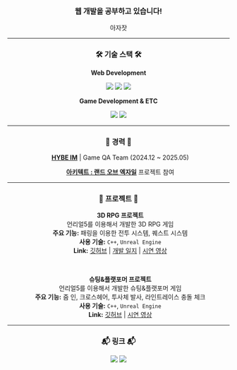 <div align="center">

<h3>웹 개발을 공부하고 있습니다!</h3>
<p>아자잣</p>

---

### 🛠️ 기술 스택 🛠️

<p><strong>Web Development</strong></p>
<img src="https://img.shields.io/badge/JavaScript-F7DF1E?style=for-the-badge&logo=javascript&logoColor=black"/>
<img src="https://img.shields.io/badge/TypeScript-007ACC?style=for-the-badge&logo=typescript&logoColor=white"/>
<img src="https://img.shields.io/badge/React-61DAFB?style=for-the-badge&logo=react&logoColor=black"/>
<p><strong>Game Development & ETC</strong></p>
<img src="https://img.shields.io/badge/Unreal%20Engine-0E1128?style=for-the-badge&logo=UnrealEngine&logoColor=white"/>
<img src="https://img.shields.io/badge/C++-00599C?style=for-the-badge&logo=c%2B%2B&logoColor=white"/>

---

### 🏢 경력 🏢

<p>
  <strong><a href="https://www.hybeim.com/" target="_blank">HYBE IM</a></strong> | Game QA Team (2024.12 ~ 2025.05)
</p>
<p>
  <strong><a href="https://architect.hybeim.com/" target="_blank">아키텍트 : 랜드 오브 엑자일</a></strong> 프로젝트 참여
</p>

---

### 🚀 프로젝트 🚀

<p>
  <strong>3D RPG 프로젝트</strong><br>
  언리얼5를 이용해서 개발한 3D RPG 게임<br>
  <strong>주요 기능:</strong> 패링을 이용한 전투 시스템, 퀘스트 시스템<br>
  <strong>사용 기술:</strong> <code>C++</code>, <code>Unreal Engine</code><br>
  <strong>Link:</strong> <a href="https://github.com/RumPumpumpum/RPG" target="_blank">깃허브</a> | <a href="https://r-p-p.tistory.com/category/%5B%EA%B2%8C%EC%9E%84%20%EA%B0%9C%EB%B0%9C%5D%20%EA%B0%9C%EB%B0%9C%20%EC%9D%BC%EC%A7%80/RPG" target="_blank">개발 일지</a> | <a href="https://www.youtube.com/watch?v=S4Nl4JpSmxI" target="_blank">시연 영상</a>
</p>
<br>
<p>
  <strong>슈팅&플랫포머 프로젝트</strong><br>
  언리얼5를 이용해서 개발한 슈팅&플랫포머 게임<br>
  <strong>주요 기능:</strong> 줌 인, 크로스헤어, 투사체 발사, 라인트레이스 충돌 체크<br>
  <strong>사용 기술:</strong> <code>C++</code>, <code>Unreal Engine</code><br>
  <strong>Link:</strong> <a href="https://github.com/RumPumpumpum/UE_Capstone" target="_blank">깃허브</a> | <a href="https://www.youtube.com/watch?v=2I4I4cpcoVQ" target="_blank">시연 영상</a>
</p>

---

### 📬 링크 📬

<a href="https://r-p-p.tistory.com/" target="_blank"><img src="https://img.shields.io/badge/Tistory-000000?style=flat-square&logo=Tistory&logoColor=white&link=https://r-p-p.tistory.com/"></a>
<a href="mailto:[rumpumpum0421@gmail.com]"><img src="https://img.shields.io/badge/Email-ea4335?style=flat-square&logo=Gmail&logoColor=white"></a>

</div>
